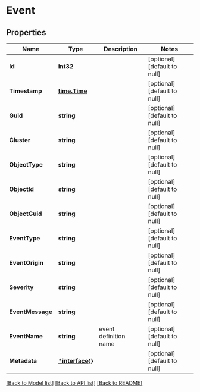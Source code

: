 # Event

## Properties
Name | Type | Description | Notes
------------ | ------------- | ------------- | -------------
**Id** | **int32** |  | [optional] [default to null]
**Timestamp** | [**time.Time**](time.Time.md) |  | [optional] [default to null]
**Guid** | **string** |  | [optional] [default to null]
**Cluster** | **string** |  | [optional] [default to null]
**ObjectType** | **string** |  | [optional] [default to null]
**ObjectId** | **string** |  | [optional] [default to null]
**ObjectGuid** | **string** |  | [optional] [default to null]
**EventType** | **string** |  | [optional] [default to null]
**EventOrigin** | **string** |  | [optional] [default to null]
**Severity** | **string** |  | [optional] [default to null]
**EventMessage** | **string** |  | [optional] [default to null]
**EventName** | **string** | event definition name | [optional] [default to null]
**Metadata** | [***interface{}**](interface{}.md) |  | [optional] [default to null]

[[Back to Model list]](../README.md#documentation-for-models) [[Back to API list]](../README.md#documentation-for-api-endpoints) [[Back to README]](../README.md)


